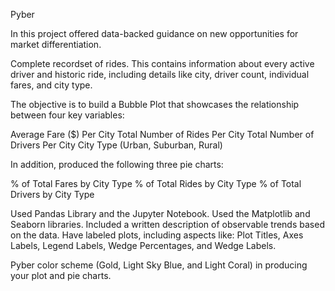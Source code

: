 Pyber

In this project offered data-backed guidance on new opportunities for market differentiation.

Complete recordset of rides. This contains information about every active driver and historic ride, including details like city, driver count, individual fares, and city type.

The objective is to build a Bubble Plot that showcases the relationship between four key variables:


Average Fare ($) Per City
Total Number of Rides Per City
Total Number of Drivers Per City
City Type (Urban, Suburban, Rural)


In addition, produced the following three pie charts:


% of Total Fares by City Type
% of Total Rides by City Type
% of Total Drivers by City Type



Used Pandas Library and the Jupyter Notebook.
Used the Matplotlib and Seaborn libraries.
Included a written description of observable trends based on the data.
Have labeled plots, including aspects like: Plot Titles, Axes Labels, Legend Labels, Wedge Percentages, and Wedge Labels.


Pyber color scheme (Gold, Light Sky Blue, and Light Coral) in producing your plot and pie charts.
